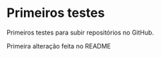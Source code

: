 # Primeiros testes
Primeiros testes para subir repositórios no GitHub.

Primeira alteração feita no README
